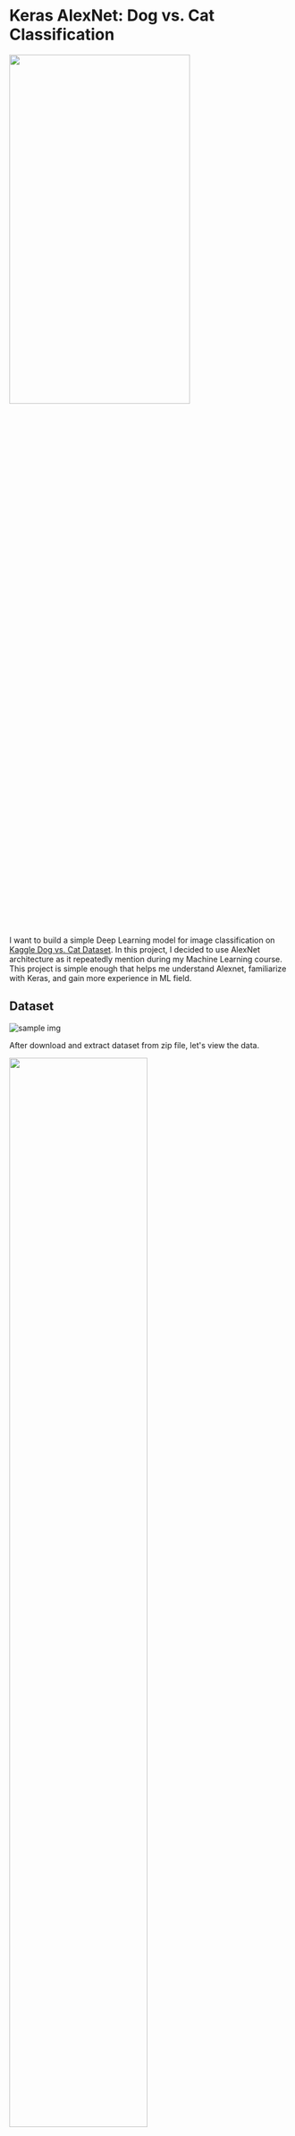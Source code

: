 # Keras AlexNet: Dog vs. Cat Classification
<img src="https://github.com/Insignite/Alexnet-DogvsCat-Classification/blob/master/img/AlexNet-1.png" height="40%" width="80%">

I want to build a simple Deep Learning model for image classification on [Kaggle Dog vs. Cat Dataset](https://www.kaggle.com/c/dogs-vs-cats). In this project, I decided to use AlexNet architecture as it repeatedly mention during my Machine Learning course. This project is simple enough that helps me understand Alexnet, familiarize with Keras, and gain more experience in ML field.

## Dataset

![sample img](https://github.com/Insignite/Alexnet-DogvsCat-Classification/blob/master/img/2.PNG)

After download and extract dataset from zip file, let's view the data.

<img src="https://github.com/Insignite/Alexnet-DogvsCat-Classification/blob/master/img/1.PNG" height="70%" width="70%">


The dataset doesn't come with a label file. But I can extract the label from image name in train dataset.

<img src="https://github.com/Insignite/Alexnet-DogvsCat-Classification/blob/master/img/3.PNG" height="30%" width="30%">

 
I apply data generator to provide variety to our train dataset which definitely will improve the model accuracy. This also "replicate" real world dataset because not all input image will be a perfect picture of a dog or a cat. Let's view a sample from our generator.

<img src="https://github.com/Insignite/Alexnet-DogvsCat-Classification/blob/master/img/4.PNG" height="65%" width="65%">

The train dataset split as 80% training and 20% validation with image generator applied to both. Data now ready to be train.

## Deep Learning Model

As mentioned, I will be using AlexNet architecture to build the model. AlexNet consist of five convolutional layers, some followed by maximum pooling layers and then three fully connected layers. Since the dataset only consist of two classes (Dog and Cat), the last layer is a 2-ways softwax. 

| Layer name | Output | Filters | Kernel size | Stride | Padding |
|---|---|---|---|---|---|
| Input | 227x227x3 | - | - | - | - |
| Convol_1 | 55x55x96 | 96 | 11x11 | 4 | valid |
| MaxPool_1 | 27x27x96 | - | 3x3 | 2 | valid |
| Norm_1 | 27x27x96 | - | - | - | - |
| Convol_2 | 27x27x256 | 256 | 5x5 | 1 | valid |
| MaxPool_2 | 13x13x256 | - | 3x3 | 2 | valid |
| Norm_2 | 13x13x256 | - | - | - | - |
| Convol_3 | 13x13x384 | 384 | 3x3 | 1 | valid |
| Convol_4 | 13x13x384 | 384 | 3x3 | 1 | valid |
| Convol_5 | 13x13x256 | 256 | 3x3 | 1 | valid |
| MaxPool_3 | 6x6x256 | - | 3x3 | 2 | valid |
| FulConnect_1 | 4096 | - | - | - | - |
| FulConnect_2 | 4096 | - | - | - | - |
| FulConnect_3 | 1000 | - | - | - | - |
| FulConnect_4 | 2 (DogvCat) | - | - | - | - |

## Training
I am using a Huaweii Matebook Pro with 8th Gen Intel- i7, 16GB RAM, NVIDIA GeForce MX150. Definitely not a good laptop to run any type of machine learning project so each epochs take me roughly 10-15 minutes. I decided to use small epochs but reasonable enough to get decent result. I tried out with 3, then 10, and finally 20 epochs. If you have a stronger hardware, increase to 50 or so definitely will yield a good result.

<img src="https://github.com/Insignite/Alexnet-DogvsCat-Classification/blob/master/img/5.PNG" height="65%" width="65%">

Let's graph the train lost, train accuracy, validation lost, and validation accuracy for 20 epochs.

<img src="https://github.com/Insignite/Alexnet-DogvsCat-Classification/blob/master/img/6.PNG" height="60%" width="60%">

## Result
<img src="https://github.com/Insignite/Alexnet-DogvsCat-Classification/blob/master/img/8.PNG" height="15%" width="20%">

Let's put some predicted result with images so we can see our prediction result better. I will do first 20 images from test result.

![result img](https://github.com/Insignite/Alexnet-DogvsCat-Classification/blob/master/img/7.PNG)

TADA!!! I now have a simple model to classify picture of dog or cat.


